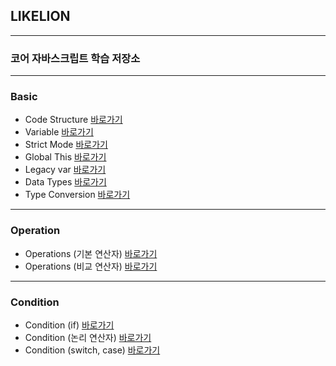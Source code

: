 ## LIKELION
---

### 코어 자바스크립트 학습 저장소
---

### Basic

- Code Structure [바로가기](https://github.com/Bzzzang/core_js/blob/01.core/client/chapter/core/01.codeStructure.js)
- Variable [바로가기](https://github.com/Bzzzang/core_js/blob/01.core/client/chapter/core/02.variable.js)
- Strict Mode [바로가기](https://github.com/Bzzzang/core_js/blob/01.core/client/chapter/core/03.strictMode.js)
- Global This [바로가기](https://github.com/Bzzzang/core_js/blob/01.core/client/chapter/core/04.globalThis.js)
- Legacy var [바로가기](https://github.com/Bzzzang/core_js/blob/01.core/client/chapter/core/05.legacyVar.js)
- Data Types [바로가기](https://github.com/Bzzzang/core_js/blob/01.core/client/chapter/core/06.dataType.js)
- Type Conversion [바로가기](https://github.com/Bzzzang/core_js/blob/01.core/client/chapter/core/07.typeConversion.js)

---

### Operation

- Operations (기본 연산자) [바로가기](https://github.com/Bzzzang/core_js/blob/01.core/client/chapter/core/08-1.operation.js)
- Operations (비교 연산자) [바로가기](https://github.com/Bzzzang/core_js/blob/01.core/client/chapter/core/08-2.operation.js)

---

### Condition

- Condition (if) [바로가기](https://github.com/Bzzzang/core_js/blob/01.core/client/chapter/core/09-1.condition.js)
- Condition (논리 연산자) [바로가기](https://github.com/Bzzzang/core_js/blob/01.core/client/chapter/core/09-2.condition.js)
- Condition (switch, case) [바로가기](https://github.com/Bzzzang/core_js/blob/01.core/client/chapter/core/09-3.condition.js)